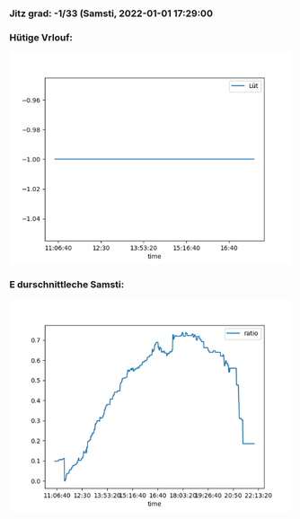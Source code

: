 ### Jitz grad: -1/33 (Samsti, 2022-01-01 17:29:00

### Hütige Vrlouf:
![Graph](Today.png)

### E durschnittleche Samsti:
![Graph](Samsti.png)